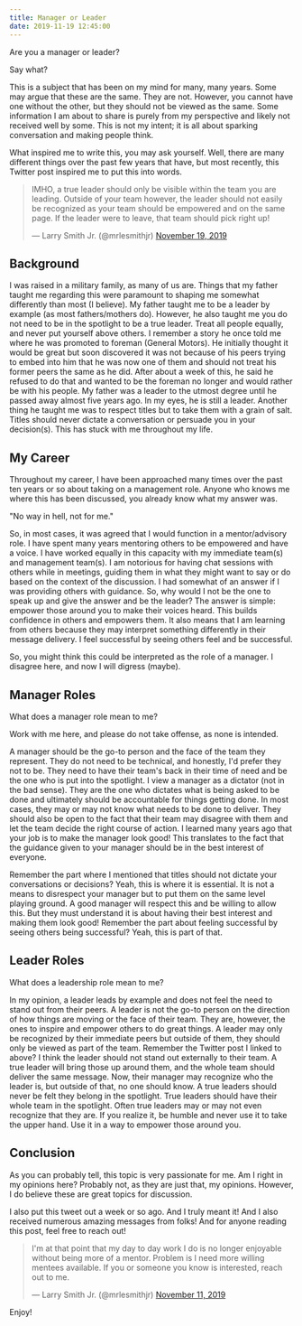```yaml
---
title: Manager or Leader
date: 2019-11-19 12:45:00
---
```


Are you a manager or leader?

Say what?

This is a subject that has been on my mind for many, many years. Some may argue
that these are the same. They are not. However, you cannot have one without the other, but they should not be viewed as the same. Some information I am about to share is purely from my perspective and likely not received well by some. This is not my intent; it is all about sparking conversation and making people think.

What inspired me to write this, you may ask yourself. Well, there are many different things over the past few years that have, but most recently, this Twitter post inspired me to put this into words.

<blockquote class="twitter-tweet" data-partner="tweetdeck"><p lang="en" dir="ltr">IMHO, a true leader should only be visible within the team you are leading. Outside of your team however, the leader should not easily be recognized as your team should be empowered and on the same page. If the leader were to leave, that team should pick right up!</p>&mdash; Larry Smith Jr. (@mrlesmithjr) <a href="https://twitter.com/mrlesmithjr/status/1196822184783732736?ref_src=twsrc%5Etfw">November 19, 2019</a></blockquote>
<script async src="https://platform.twitter.com/widgets.js" charset="utf-8"></script>

## Background

I was raised in a military family, as many of us are. Things that my father taught me regarding this were paramount to shaping me somewhat differently than most (I believe). My father taught me to be a leader by example (as most fathers/mothers do). However, he also taught me you do not need to be in the spotlight to be a true leader. Treat all people equally, and never put yourself above others. I remember a story he once told me where he was promoted to foreman (General Motors). He initially thought it would be great but soon discovered it was not because of his peers trying to embed into him that he was now one of them and should not treat his former peers the same as he did. After about a week of this, he said he refused to do that and wanted to be the foreman no longer and would rather be with his people. My father was a leader to the utmost degree until he passed away almost five years ago. In my eyes, he is still a leader.
Another thing he taught me was to respect titles but to take them with a grain of salt. Titles should never dictate a conversation or persuade you in your decision(s). This has stuck with me throughout my life.

## My Career

Throughout my career, I have been approached many times over the past ten years or so about taking on a management role. Anyone who knows me where this has been discussed, you already know what my answer was.

"No way in hell, not for me."

So, in most cases, it was agreed that I would function in a mentor/advisory role. I have spent many years mentoring others to be empowered and have a voice. I have worked equally in this capacity with my immediate team(s) and management team(s). I am notorious for having chat sessions with others while in meetings, guiding them in what they might want to say or do based on the context of the discussion. I had somewhat of an answer if I was providing others with guidance. So, why would I not be the one to speak up and give the answer and be the leader? The answer is simple: empower those around you to make their voices heard. This builds confidence in others and empowers them. It also means that I am learning from others because they may interpret something differently in their message delivery. I feel successful by seeing others feel and be successful.

So, you might think this could be interpreted as the role of a manager. I disagree here, and now I will digress (maybe).

## Manager Roles

What does a manager role mean to me?

Work with me here, and please do not take offense, as none is intended.

A manager should be the go-to person and the face of the team they represent. They do not need to be technical, and honestly, I'd prefer they not to be. They need to have their team's back in their time of need and be the one who is put into the spotlight. I view a manager as a dictator (not in the bad sense). They are the one who dictates what is being asked to be done and ultimately should be accountable for things getting done.
In most cases, they may or may not know what needs to be done to deliver. They should also be open to the fact that their team may disagree with them and let the team decide the right course of action. I learned many years ago that your job is to make the manager look good! This translates to the fact that the guidance given to your manager should be in the best interest of everyone.

Remember the part where I mentioned that titles should not dictate your conversations or decisions? Yeah, this is where it is essential. It is not a means to disrespect your manager but to put them on the same level playing ground. A good manager will respect this and be willing to allow this. But they must understand it is about having their best interest and making them look good! Remember the part about feeling successful by seeing others being successful? Yeah, this is part of that.

## Leader Roles

What does a leadership role mean to me?

In my opinion, a leader leads by example and does not feel the need to stand out from their peers. A leader is not the go-to person on the direction of how things are moving or the face of their team. They are, however, the ones to inspire and empower others to do great things. A leader may only be recognized by their immediate peers but outside of them, they should only be viewed as part of the team. Remember the Twitter post I linked to above? I think the leader should not stand out externally to their team. A true leader will bring those up around them, and the whole team should deliver the same message. Now, their manager may recognize who the leader is, but outside of that, no one should know. A true leaders should never be felt they belong in the spotlight. True leaders should have their whole team in the spotlight. Often true leaders may or may not even recognize that they are. If you realize it, be humble and never use it to take the upper hand. Use it in a way to empower those around you.

## Conclusion

As you can probably tell, this topic is very passionate for me. Am I right in my opinions here? Probably not, as they are just that, my opinions. However, I do believe these are great topics for discussion.

I also put this tweet out a week or so ago. And I truly meant it! And I also received numerous amazing messages from folks! And for anyone reading this post, feel free to reach out!

<blockquote class="twitter-tweet" data-partner="tweetdeck"><p lang="en" dir="ltr">I&#39;m at that point that my day to day work I do is no longer enjoyable without being more of a mentor. Problem is I need more willing mentees available. If you or someone you know is interested, reach out to me.</p>&mdash; Larry Smith Jr. (@mrlesmithjr) <a href="https://twitter.com/mrlesmithjr/status/1194025732017704967?ref_src=twsrc%5Etfw">November 11, 2019</a></blockquote>
<script async src="https://platform.twitter.com/widgets.js" charset="utf-8"></script>

Enjoy!
